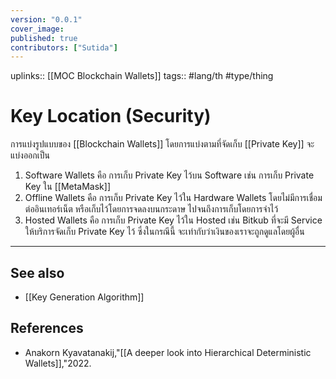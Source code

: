 ```yaml
---
version: "0.0.1"
cover_image:
published: true
contributors: ["Sutida"]
---
```

uplinks:: [[MOC Blockchain Wallets]]
tags:: #lang/th #type/thing

# Key Location (Security)
การแบ่งรูปแบบของ [[Blockchain Wallets]] โดยการแบ่งตามที่จัดเก็บ [[Private Key]] จะแบ่งออกเป็น 
1. Software Wallets คือ การเก็บ Private Key  ไว้บน Software เช่น การเก็บ Private Key ใน [[MetaMask]] 
2. Offline Wallets คือ การเก็บ Private Key ไว้ใน Hardware Wallets โดยไม่มีการเชื่อมต่ออินเทอร์เน็ต หรือเก็บไว้โดยการจดลงบนกระดาษ ไปจนถึงการเก็บโดยการจำไว้ 
3. Hosted Wallets คือ การเก็บ Private Key ไว้ใน Hosted เช่น Bitkub ที่จะมี Service ให้บริการจัดเก็บ Private Key ไว้ ซึ่งในกรณีนี้ จะเท่ากับว่าเงินของเราจะถูกดูแลโดยผู้อื่น 
---
## See also
- [[Key Generation Algorithm]]

## References
- Anakorn Kyavatanakij,"[[A deeper look into Hierarchical Deterministic Wallets]],"2022.